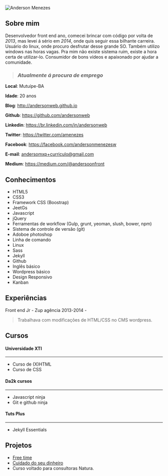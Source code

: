 ![Anderson Menezes](https://cloud.githubusercontent.com/assets/3930770/12254317/dcee4944-b8c5-11e5-8394-b32b05f8e230.png)

## Sobre mim
Desenvolvedor front end ano, comecei brincar com código por volta de *2013*, mas levei á sério em *2014*, onde quis seguir essa bilhante carreira. Usuário do linux, onde procuro desfrutar desse grande SO. Também utilizo windows nas horas vagas. Pra mim não existe sistema ruim, existe a hora certa de utilizar-lo. Consumidor de bons vídeos e apaixonado por ajudar a comunidade.

> ### *Atualmente á procura de emprego*

**Local**: Mutuípe-BA

**Idade**: 20 anos

**Blog**: http://andersonweb.github.io

**Github**: https://github.com/andersonweb

**Linkedin**: https://br.linkedin.com/in/andersonweb

**Twitter**: https://twitter.com/amenezes

**Facebook**: https://facebook.com/andersonmenezesw

**E-mail**: andersomxp+curriculo@gmail.com

**Medium**: https://medium.com/@andersoonfront

## Conhecimentos
- HTML5
- CSS3
- Framework CSS (Boostrap)
- JeetGs
- Javascript
- jQuery
- Ferramentas de workflow (Gulp, grunt, yeoman, slush, bower, npm)
- Sistema de controle de versão (git)
- Adoboe photoshop
- Linha de comando
- Linux
- Sass
- Jekyll
- Github
- Inglês básico
- Wordpress básico
- Design Responsivo
- Kanban

## Experiências
Front end Jr - Zup agência 2013-2014 -
 > Trabalhava com modificações de HTML/CSS no CMS wordpress.

## Cursos
#### Universidade XTI
---
 - Curso de (X)HTML
 - Curso de CSS

#### Da2k cursos
---
 - Javascript ninja
 - Git e github ninja

#### Tuts Plus
---
 - Jekyll Essentials 

## Projetos
- [Free time](https://free-time.github.io)
- [Cuidado do seu dinheiro](#)
 - Curso voltado para consultoras Natura.  
